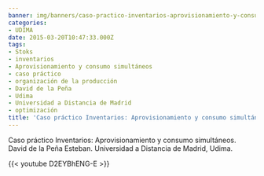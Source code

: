 ```yaml
---
banner: img/banners/caso-practico-inventarios-aprovisionamiento-y-consumo-simultaneos.jpg
categories:
- UDIMA
date: 2015-03-20T10:47:33.000Z
tags:
- Stoks
- inventarios
- Aprovisionamiento y consumo simultáneos
- caso práctico
- organización de la producción
- David de la Peña
- Udima
- Universidad a Distancia de Madrid
- optimización
title: 'Caso práctico Inventarios: Aprovisionamiento y consumo simultáneos.'
---
```


Caso práctico Inventarios: Aprovisionamiento y consumo simultáneos.
David de la Peña Esteban.
Universidad a Distancia de Madrid, Udima.

{{< youtube D2EYBhENG-E >}}
